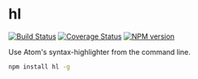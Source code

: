 # hl

[![Build Status](https://travis-ci.org/bcoe/hl.svg)](https://travis-ci.org/bcoe/hl)
[![Coverage Status](https://coveralls.io/repos/bcoe/hl/badge.svg?branch=master)](https://coveralls.io/r/bcoe/hl?branch=master)
[![NPM version](https://img.shields.io/npm/v/hl.svg)](https://www.npmjs.com/package/hl)

Use Atom's syntax-highlighter from the command line.

```sh
npm install hl -g
```
